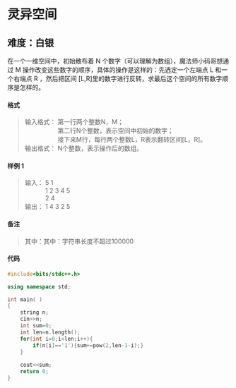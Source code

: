 # 灵异空间
## 难度：白银

在一个一维空间中，初始散布着 N 个数字（可以理解为数组），魔法师小码哥想通过 M 操作改变这些数字的顺序，具体的操作是这样的：先选定一个左端点 L 和一个右端点 R ，然后把区间 [L,R]里的数字进行反转，求最后这个空间的所有数字顺序是怎样的。

#### 格式
>输入格式：
第一行两个整数N，M；<br>
&emsp;&emsp;&emsp;&emsp;&emsp; 第二行N个整数，表示空间中初始的数字；<br>
&emsp;&emsp;&emsp;&emsp;&emsp; 接下来M行，每行两个整数L，R表示翻转区间[L，R]。
<br>输出格式：
N个整数，表示操作后的数组。

#### 样例 1
>输入：
5 1<br>
&emsp;&emsp;&emsp; 1 2 3 4 5 <br>
&emsp;&emsp;&emsp; 2 4 <br>
输出：
1 4 3 2 5

#### 备注
>其中：其中：字符串长度不超过100000

#### 代码
```C++
#include<bits/stdc++.h> 

using namespace std;

int main( )
{
    string n;
    cin>>n;
    int sum=0;
    int len=n.length();
    for(int i=0;i<len;i++){
        if(n[i]=='1'){sum+=pow(2,len-1-i);}
    }
    
    cout<<sum;
    return 0;
}
```